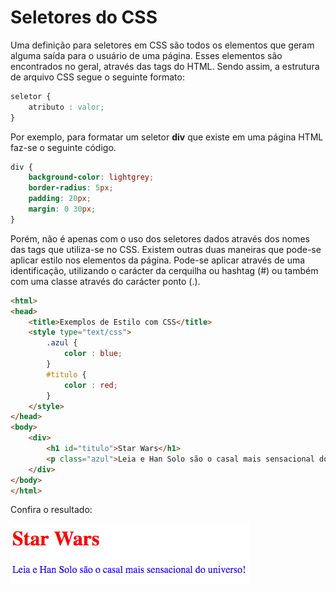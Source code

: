# Seletores do CSS

Uma definição para seletores em CSS são todos os elementos que geram alguma saída para o usuário de uma página. Esses elementos são encontrados no geral, através das tags do HTML. Sendo assim, a estrutura de arquivo CSS segue o seguinte formato:

```css
seletor {
    atributo : valor;
}
```

Por exemplo, para formatar um seletor **div** que existe em uma página HTML faz-se o seguinte código.

```css
div {
    background-color: lightgrey;
    border-radius: 5px;
    padding: 20px;
    margin: 0 30px;
}
```

Porém, não é apenas com o uso dos seletores dados através dos nomes das tags que utiliza-se no CSS. Existem outras duas maneiras que pode-se aplicar estilo nos elementos da página. Pode-se aplicar através de uma identificação, utilizando o carácter  da cerquilha ou hashtag \(\#\) ou também com uma classe através do carácter ponto \(.\).

```html
<html>
<head>
    <title>Exemplos de Estilo com CSS</title>
    <style type="text/css">
        .azul {
            color : blue;
        }
        #titulo {
            color : red;
        }
    </style>
</head>
<body>
    <div>
        <h1 id="titulo">Star Wars</h1>
        <p class="azul">Leia e Han Solo são o casal mais sensacional do universo!</p>
    </div>
</body>
</html>
```

Confira o resultado:

![](/assets/id-class.png)



